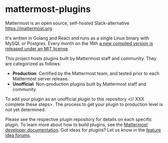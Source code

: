 # mattermost-plugins

Mattermost is an open source, self-hosted Slack-alternative https://mattermost.org.

It's written in Golang and React and runs as a single Linux binary with MySQL or Postgres. Every month on the 16th [a new compiled version is released under an MIT license](https://about.mattermost.com/download/).

This project hosts plugins built by Mattermost staff and community. They are categorized as follows:

 - **Production**: Certified by the Mattermost team, and tested prior to each Mattermost server release.
 - **Unofficial**: Non-production plugins built by Mattermost staff and community.

To add your plugin as an unofficial plugin to this repository <// XXX complete these steps>. The process to get your plugin to production level is not yet determined.

Please see the respective plugin repository for details on each specific plugin. To learn more about how to build plugins, see the [Mattermost developer documentation](https://developers.mattermost.com/extend/plugins/). Got ideas for plugins? Let us know in the [feature idea forums](https://mattermost.uservoice.com/forums/306457-general?category_id=202591).
